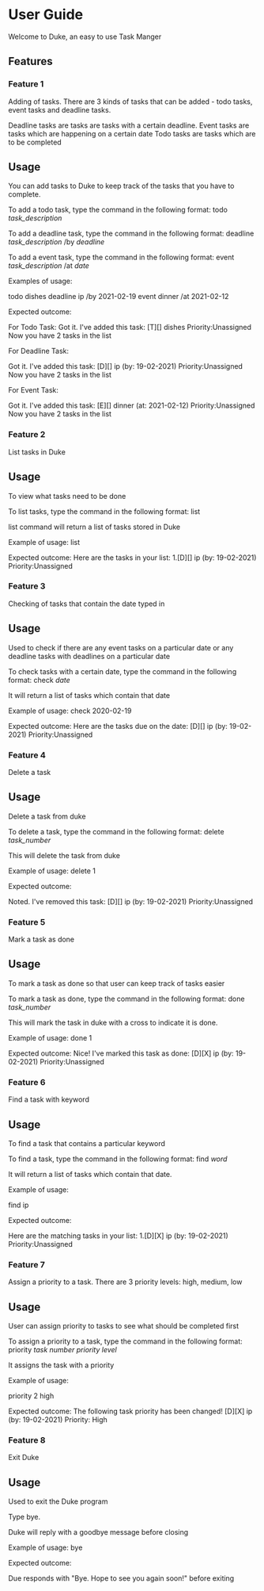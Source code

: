 # User Guide

Welcome to Duke, an easy to use Task Manger

## Features 

### Feature 1 
Adding of tasks. There are 3 kinds of tasks that can be added - todo tasks, event tasks and deadline tasks.

Deadline tasks are tasks are tasks with a certain deadline.
Event tasks are tasks which are happening on a certain date
Todo tasks are tasks which are to be completed

## Usage
You can add tasks to Duke to keep track of the tasks that you have to complete.

To add a todo task, type the command in the following format:
todo *task_description*

To add a deadline task, type the command in the following format:
deadline *task_description* /by *deadline*

To add a event task, type the command in the following format:
event *task_description* /at *date*

Examples of usage: 

todo dishes
deadline ip /by 2021-02-19
event dinner /at 2021-02-12

Expected outcome:

For Todo Task:
Got it. I've added this task:
 [T][] dishes
 Priority:Unassigned 
Now you have 2 tasks in the list

For Deadline Task:

Got it. I've added this task:
 [D][] ip (by: 19-02-2021) 
 Priority:Unassigned
Now you have 2 tasks in the list

For Event Task:

Got it. I've added this task:
 [E][] dinner (at: 2021-02-12)
 Priority:Unassigned
Now you have 2 tasks in the list



### Feature 2 
List tasks in Duke

## Usage
To view what tasks need to be done

To list tasks, type the command in the following format:
list

list command will return a list of tasks stored in Duke

Example of usage: 
list

Expected outcome:
Here are the tasks in your list:
  1.[D][] ip (by: 19-02-2021) 
  Priority:Unassigned

### Feature 3
Checking of tasks that contain the date typed in 

## Usage
Used to check if there are any event tasks on a particular date or any deadline tasks with deadlines on a particular date

To check tasks with a certain date, type the command in the following format:
check *date*

It will return a list of tasks which contain that date

Example of usage: 
check 2020-02-19

Expected outcome:
Here are the tasks due on the date:
   [D][] ip (by: 19-02-2021) 
   Priority:Unassigned


### Feature 4
Delete a task

## Usage
Delete a task from duke

To delete a task, type the command in the following format:
delete *task_number*

This will delete the task from duke

Example of usage: 
delete 1

Expected outcome:

Noted. I've removed this task:
   [D][] ip (by: 19-02-2021) 
   Priority:Unassigned


### Feature 5
Mark a task as done

## Usage
To mark a task as done so that user can keep track of tasks easier

To mark a task as done, type the command in the following format:
done *task_number*

This will mark the task in duke with a cross to indicate it is done.

Example of usage: 
done 1

Expected outcome:
Nice! I've marked this task as done:
   [D][X] ip (by: 19-02-2021) 
   Priority:Unassigned


### Feature 6
Find a task with keyword

## Usage
To find a task that contains a particular keyword

To find a task, type the command in the following format:
find *word*

It will return a list of tasks which contain that date.

Example of usage: 

find ip

Expected outcome:

Here are the matching tasks in your list:
   1.[D][X] ip (by: 19-02-2021) 
   Priority:Unassigned


### Feature 7
Assign a priority to a task. There are 3 priority levels: high, medium, low

## Usage
User can assign priority to tasks to see what should be completed first

To assign a priority to a task, type the command in the following format:
priority *task number* *priority level*

It assigns the task with a priority

Example of usage: 

priority 2 high

Expected outcome:
The following task priority has been changed!
   [D][X] ip (by: 19-02-2021) 
   Priority: High


### Feature 8
Exit Duke

## Usage
Used to exit the Duke program

Type bye.

Duke will reply with a goodbye message before closing

Example of usage: 
bye

Expected outcome:

Due responds with "Bye. Hope to see you again soon!" before exiting


